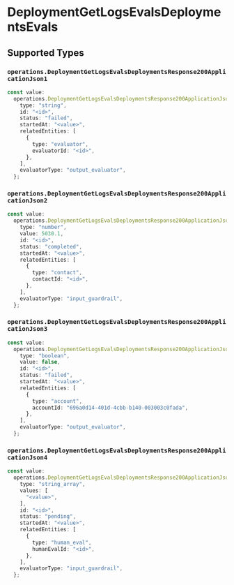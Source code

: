 # DeploymentGetLogsEvalsDeploymentsEvals


## Supported Types

### `operations.DeploymentGetLogsEvalsDeploymentsResponse200ApplicationJson1`

```typescript
const value:
  operations.DeploymentGetLogsEvalsDeploymentsResponse200ApplicationJson1 = {
    type: "string",
    id: "<id>",
    status: "failed",
    startedAt: "<value>",
    relatedEntities: [
      {
        type: "evaluator",
        evaluatorId: "<id>",
      },
    ],
    evaluatorType: "output_evaluator",
  };
```

### `operations.DeploymentGetLogsEvalsDeploymentsResponse200ApplicationJson2`

```typescript
const value:
  operations.DeploymentGetLogsEvalsDeploymentsResponse200ApplicationJson2 = {
    type: "number",
    value: 5030.1,
    id: "<id>",
    status: "completed",
    startedAt: "<value>",
    relatedEntities: [
      {
        type: "contact",
        contactId: "<id>",
      },
    ],
    evaluatorType: "input_guardrail",
  };
```

### `operations.DeploymentGetLogsEvalsDeploymentsResponse200ApplicationJson3`

```typescript
const value:
  operations.DeploymentGetLogsEvalsDeploymentsResponse200ApplicationJson3 = {
    type: "boolean",
    value: false,
    id: "<id>",
    status: "failed",
    startedAt: "<value>",
    relatedEntities: [
      {
        type: "account",
        accountId: "696a0d14-401d-4cbb-b140-003003c0fada",
      },
    ],
    evaluatorType: "output_evaluator",
  };
```

### `operations.DeploymentGetLogsEvalsDeploymentsResponse200ApplicationJson4`

```typescript
const value:
  operations.DeploymentGetLogsEvalsDeploymentsResponse200ApplicationJson4 = {
    type: "string_array",
    values: [
      "<value>",
    ],
    id: "<id>",
    status: "pending",
    startedAt: "<value>",
    relatedEntities: [
      {
        type: "human_eval",
        humanEvalId: "<id>",
      },
    ],
    evaluatorType: "input_guardrail",
  };
```

